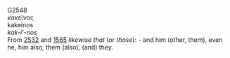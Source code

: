 <body>
  <p>G2548<br>  κακεῖνος  <br> kakeinos  <br><i>kak-i‘-nos </i><br>From <a href="g2532.htm">2532</a> and <a href="g1565.htm">1565</a>  <i>likewise</i> <i>that</i> (or <i>those</i>): - and him (other, them), even he, him also, them (also), (and) they.<br></p>
 </body>